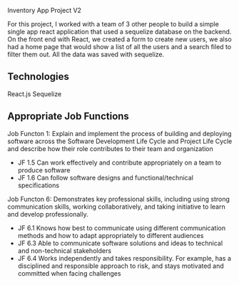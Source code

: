 Inventory App Project V2

For this project, I worked with a team of 3 other people to build a simple single app react application that used a sequelize database on the backend. On the front end with React, we created a form to create new users, we also had a home page that would show a list of all the users and a search filed to filter them out. All the data was saved with sequelize.

## Technologies
React.js
Sequelize


## Appropriate Job Functions
Job Functon 1: Explain and implement the process of building and deploying software across the Software Development Life Cycle and Project Life Cycle and describe how their role contributes to their team and organization
- JF 1.5 Can work effectively and contribute appropriately on a team to produce software
- JF 1.6 Can follow software designs and functional/technical specifications				

Job Functon 6: Demonstrates key professional skills, including using strong communication skills, working collaboratively, and taking initiative to learn and develop professionally.
- JF 6.1 Knows how best to communicate using different communication methods and how to adapt appropriately to different audiences
- JF 6.3 Able to communicate software solutions and ideas to technical and non-technical stakeholders
- JF 6.4 Works independently and takes responsibility. For example, has a disciplined and responsible approach to risk, and stays motivated and committed when facing challenges